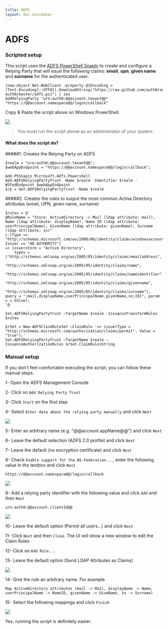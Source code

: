 ```yaml
---
title: ADFS
layout: doc.nosidebar
---
```

# ADFS

### Scripted setup
This script uses the [ADFS PowerShell SnapIn](http://technet.microsoft.com/en-us/library/adfs2-powershell-basics.aspx) to create and configure a Relying Party that will issue the following claims: __email__, __upn__, __given name__ and __surname__ for the authenticated user. 

    (new-object Net.WebClient -property @{Encoding = [Text.Encoding]::UTF8}).DownloadString("https://raw.github.com/auth0/adfs-auth0/master/adfs.ps1") | iex
    AddRelyingParty "urn:auth0:@@account.tenant@@" "https://@@account.namespace@@/login/callback"

Copy & Paste the script above on Windows PowerShell. 

![](img/adfs-script.png)

> You must run the script above as an administrator of your system.

#### What does the script do?

#####1. Creates the Relying Party on ADFS

    $realm = "urn:auth0:@@account.tenant@@";
    $webAppEndpoint = "https://@@account.namespace@@/login/callback";
    
    Add-PSSnapin Microsoft.Adfs.Powershell
    Add-ADFSRelyingPartyTrust -Name $realm -Identifier $realm -WSFedEndpoint $webAppEndpoint
    $rp = Get-ADFSRelyingPartyTrust -Name $realm

#####2. Creates the rules to output the most common Active Directory attributes (email, UPN, given name, surname)

    $rules = @'
    @RuleName = "Store: ActiveDirectory -> Mail (ldap attribute: mail), Name (ldap attribute: displayName), Name ID (ldap attribute: userPrincipalName), GivenName (ldap attribute: givenName), Surname (ldap attribute: sn)" 
    c:[Type == "http://schemas.microsoft.com/ws/2008/06/identity/claims/windowsaccountname", Issuer == "AD AUTHORITY"] 
    => issue(store = "Active Directory", 
        types = ("http://schemas.xmlsoap.org/ws/2005/05/identity/claims/emailaddress", 
                 "http://schemas.xmlsoap.org/ws/2005/05/identity/claims/name", 
                 "http://schemas.xmlsoap.org/ws/2005/05/identity/claims/nameidentifier", 
                 "http://schemas.xmlsoap.org/ws/2005/05/identity/claims/givenname", 
                 "http://schemas.xmlsoap.org/ws/2005/05/identity/claims/surname"), query = ";mail,displayName,userPrincipalName,givenName,sn;{0}", param = c.Value);
    '@
  
    Set-ADFSRelyingPartyTrust –TargetName $realm -IssuanceTransformRules $rules

    $rSet = New-ADFSClaimRuleSet –ClaimRule '=> issue(Type = "http://schemas.microsoft.com/authorization/claims/permit", Value = "true");'
    Set-ADFSRelyingPartyTrust –TargetName $realm –IssuanceAuthorizationRules $rSet.ClaimRulesString

### Manual setup

If you don't feel comfortable executing the script, you can follow these manual steps.

1- Open the ADFS Management Console

2- Click on `Add Relying Party Trust`

3- Click `Start` on the first step

4- Select `Enter data about the relying party manually` and click `Next`

![](img/adfs-importmanual.png)

5- Enter an arbitrary name (e.g. "@@account.appName@@") and click `Next`

6- Leave the default selection (ADFS 2.0 profile) and click `Next`

7- Leave the default (no encryption certificate) and click `Next`

8- Check `Enable support for the WS-Federation...`, enter the following value in the textbox and click `Next`

    https://@@account.namespace@@/login/callback

![](img/adfs-url.png)
 
9- Add a relying party identifier with the following value and click `Add` and then `Next`

    urn:auth0:@@account.clientId@@

![](img/adfs-identifier.png)

10- Leave the default option (Permit all users...) and click `Next`

11- Click `Next` and then `Close`. The UI will show a new window to edit the Claim Rules

12- Click on `Add Rule...`

13- Leave the default option (Send LDAP Attributes as Claims)

![](img/adfs-sendldap.png)

14- Give the rule an arbitrary name. For example

    Map ActiveDirectory attributes (mail -> Mail, displayName -> Name, userPrincipalName -> NameID, givenName -> GiveName, sn -> Surname)

15- Select the following mappings and click `Finish`

![](img/adfs-claimrules.png)

Yes, running the script is definitely easier.
